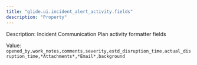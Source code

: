 ```yaml
---
title: "glide.ui.incident_alert_activity.fields"
description: "Property"
---
```


Description: Incident Communication Plan activity formatter fields

Value: `opened_by,work_notes,comments,severity,estd_disruption_time,actual_disruption_time,*Attachments*,*Email*,background`